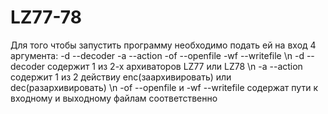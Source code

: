 # LZ77-78
Для того чтобы запустить программу необходимо подать ей на вход 4 аргумента: -d --decoder -a --action -of --openfile -wf --writefile \n
-d --decoder содержит 1 из 2-х архиваторов LZ77 или LZ78 \n
-a --action содержит 1 из 2 действиу enc(заархивировать) или dec(разархивировать) \n
-of --openfile и -wf --writefile содержат пути к входному и выходному файлам соответственно 
